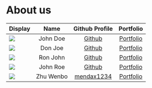 # About us

Display |   Name    |               Github Profile                | Portfolio 
--------|:---------:|:-------------------------------------------:|:---------:
![](https://via.placeholder.com/100.png?text=Photo) | John Doe  |        [Github](https://github.com/)        | [Portfolio](docs/team/johndoe.md)
![](https://via.placeholder.com/100.png?text=Photo) |  Don Joe  |        [Github](https://github.com/)        | [Portfolio](docs/team/johndoe.md)
![](https://via.placeholder.com/100.png?text=Photo) | Ron John  |        [Github](https://github.com/)        | [Portfolio](docs/team/johndoe.md)
![](https://via.placeholder.com/100.png?text=Photo) | John Roe  |        [Github](https://github.com/)        | [Portfolio](docs/team/johndoe.md)
![](https://via.placeholder.com/100.png?text=Photo) | Zhu Wenbo | [mendax1234](https://github.com/mendax1234) | [Portfolio](docs/team/wenbo.md)
